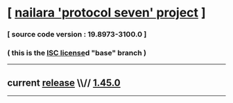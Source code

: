 
# [ [nailara 'protocol seven' project](http://src.nailara.net/) ]

### [ source code version : 19.8973-3100.0 ]

### ( this is the [ISC license](license)d "base" branch )
---
## current [release](https://github.com/anotherlink/nailara/releases) \\\\// [1.45.0](https://github.com/anotherlink/nailara/releases/tag/1.45.0)
---
